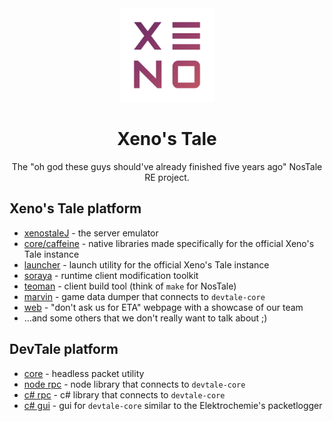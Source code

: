 <div align="center">
<img src="./profile/logo.png" height="150px">

# Xeno's Tale

The "oh god these guys should've already finished five years ago" NosTale RE project.

</div>

## Xeno's Tale platform

- [xenostaleJ](https://github.com/xenostale/xenostaleJ) - the server emulator
- [core/caffeine](https://github.com/xenostale/xenostale-client-native) - native libraries made specifically for the official Xeno's Tale instance
- [launcher](https://github.com/xenostale/xenostale-launcher) - launch utility for the official Xeno's Tale instance
- [soraya](https://github.com/xenostale/soraya) - runtime client modification toolkit
- [teoman](https://github.com/xenostale/teoman) - client build tool (think of `make` for NosTale)
- [marvin](https://github.com/xenostale/marvin) - game data dumper that connects to `devtale-core`
- [web](https://github.com/xenostale/xenostale.pl) - "don't ask us for ETA" webpage with a showcase of our team
- ...and some others that we don't really want to talk about ;)

## DevTale platform

- [core](https://github.com/imxeno/devtale-core) - headless packet utility
- [node rpc](https://github.com/xenostale/devtale-rpc) - node library that connects to `devtale-core`
- [c# rpc](https://github.com/xenostale/DevTaleRPC) - c# library that connects to `devtale-core`
- [c# gui](https://github.com/xenostale/DevTaleGUI) - gui for `devtale-core` similar to the Elektrochemie's packetlogger
